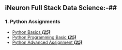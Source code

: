 ## iNeuron Full Stack Data Science:-##

### 1. Python Assignments 
- [Python Basics ***(25)***](https://github.com/ansh1313/iNeuron-Full-Stack-Data-Science-Assignments/tree/main/Ineuron%20Python%20Basic%20Assignments)
- [Python Programming Basic ***(25)***](https://github.com/ansh1313/iNeuron-Full-Stack-Data-Science-Assignments/tree/main/Ineuron%20Python%20Basic%20Programming%20Assignments)
- [Python Advanced Assignment ***(25)***](https://github.com/ansh1313/iNeuron-Full-Stack-Data-Science-Assignments/tree/main/Ineuron%20Python%20Advance%20Assignments)
   
